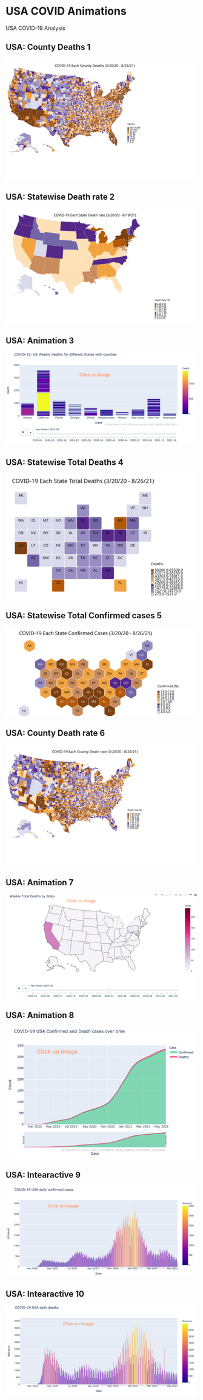 # USA COVID Animations
USA COVID-19 Analysis

## USA: County Deaths 1
<img src="https://github.com/Kishore1818/Animations/blob/8be8a4e63276adf539229d192ac4c417c7d64edd/USA_covid/USA_covid_counties_deaths_choropleth_map.svg">

## USA: Statewise Death rate 2
<img src="https://github.com/Kishore1818/Animations/blob/e5b084d495220723d5383ddb3f8933bc6c0878ba/USA_covid/USA_covid_different_chorpleth_maps1_deathrate.svg">

## USA: Animation 3
[<img src="https://github.com/Kishore1818/Animations/blob/f082d61a80e6256cd9732a9380846172b8e5b4a7/USA_covid/sample_pics/Covid_USstates_weekly_histo_deaths_anim.png">](https://kishore1818.github.io/Animations/USA_covid/covid_USstates_weekly_histo_deaths_anim.html)

## USA: Statewise Total Deaths 4
<img src="https://github.com/Kishore1818/Animations/blob/549451c2d95acc495ac98a0e9c5857f3401eb073/USA_covid/USA_covid_different_chorpleth_maps1_totdetahs.svg">

## USA: Statewise Total Confirmed cases 5
<img src="https://github.com/Kishore1818/Animations/blob/ecb6bbd0211b4d4d9142cb15e41262adf53e6d08/USA_covid/USA_covid_different_chorpleth_maps1_confcases.svg">

## USA: County Death rate 6
<img src="https://github.com/Kishore1818/Animations/blob/4a0c15430d95cbdade143e825e232dbd0335df59/USA_covid/USA_covid_counties_deaths_choropleth_map_deathrate.svg">

## USA: Animation 7
[<img src="https://github.com/Kishore1818/Animations/blob/67e00b4eeca3c959da7a901e45de465832b795e8/USA_covid/sample_pics/covid_USststes_deaths_animation.png">](https://kishore1818.github.io/Animations/USA_covid/covid_USststes_deaths_animation.html)

## USA: Animation 8
[<img src="https://github.com/Kishore1818/Animations/blob/c779dfe9bf42fddd0e4e412fb91392ae53a36728/USA_covid/sample_pics/covid_usa_cumulative_daily_deaths_confirmed_plt.png">](https://kishore1818.github.io/Animations/USA_covid/covid_usa_cumulative_daily_deaths_confirmed_plt.html)

## USA: Intearactive 9
[<img src="https://github.com/Kishore1818/Animations/blob/23edb1db4b53fc699d87ffc37a53d55e16003790/USA_covid/sample_pics/covid_confirmed_dailybars_USA.png">](https://kishore1818.github.io/Animations/USA_covid/covid_confirmed_dailybars_USA.html)

## USA: Intearactive 10
[<img src="https://github.com/Kishore1818/Animations/blob/0a4ba9204a0b123fd1b4bbb8488cd1ce4dd4dc41/USA_covid/sample_pics/covid_deaths_dailybars_USA.png">](https://kishore1818.github.io/Animations/USA_covid/covid_deaths_dailybars_USA.html)

